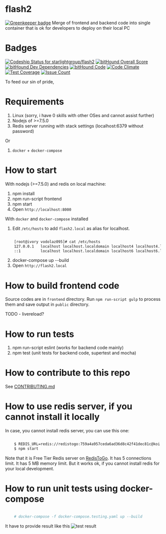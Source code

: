 # flash2

[![Greenkeeper badge](https://badges.greenkeeper.io/starlightgroup/flash2.svg?token=100123660862b7ddbf2e03e015ad4d70de35f224abee21eb8fd75e6ac86de148)](https://greenkeeper.io/)
Merge of frontend and backend code into single container that is ok for developers to deploy on their local PC

Badges
=================

[ ![Codeship Status for starlightgroup/flash2](https://app.codeship.com/projects/5ec6e150-e305-0134-1b72-664f30205a5b/status?branch=master)](https://app.codeship.com/projects/205942)
[![bitHound Overall Score](https://www.bithound.io/projects/badges/9e423400-03cc-11e7-8b82-1d4d2e7ee639/score.svg)](https://www.bithound.io/github/starlightgroup/flash2)
[![bitHound Dev Dependencies](https://www.bithound.io/projects/badges/9e423400-03cc-11e7-8b82-1d4d2e7ee639/devDependencies.svg)](https://www.bithound.io/github/starlightgroup/flash2/master/dependencies/npm)
[![bitHound Code](https://www.bithound.io/projects/badges/9e423400-03cc-11e7-8b82-1d4d2e7ee639/code.svg)](https://www.bithound.io/github/starlightgroup/flash2)
[![Code Climate](https://codeclimate.com/repos/58be6b3139404c025a0024b8/badges/1865a39a9ceafd4895ba/gpa.svg)](https://codeclimate.com/repos/58be6b3139404c025a0024b8/feed)
[![Test Coverage](https://codeclimate.com/repos/58be6b3139404c025a0024b8/badges/1865a39a9ceafd4895ba/coverage.svg)](https://codeclimate.com/repos/58be6b3139404c025a0024b8/coverage)
[![Issue Count](https://codeclimate.com/repos/58be6b3139404c025a0024b8/badges/1865a39a9ceafd4895ba/issue_count.svg)](https://codeclimate.com/repos/58be6b3139404c025a0024b8/feed)

To feed our sin of pride,

Requirements
=================

1. Linux (sorry, i have 0 skills with other OSes and cannot assist further)
2. Nodejs of >=7.5.0
3. Redis server running with stack settings (localhost:6379 without password)

Or

1. `docker` + `docker-compose`


How to start
=================

With nodejs (>=7.5.0) and redis on local machine:

1. npm install
2. npm run-script frontend
3. npm start
4. Open `http://localhost:8000`


With `docker` and `docker-compose` installed

1. Edit `/etc/hosts` to add `flash2.local` as alias for localhost.

```bash

    [root@ivory vodolaz095]# cat /etc/hosts
    127.0.0.1   localhost localhost.localdomain localhost4 localhost4.localdomain4 flash2.local
    ::1         localhost localhost.localdomain localhost6 localhost6.localdomain6 flash2.local

```

2. docker-compose up --build
3. Open `http://flash2.local`

How to build frontend code
==================

Source codes are in `frontend` directory.
Run `npm run-script gulp` to process them and save output in `public` directory.

TODO - livereload?


How to run tests
==================

1. npm run-script eslint (works for backend code mainly)
2. npm test (unit tests for backend code, supertest and mocha)

How to contribute to this repo
==================

See [CONTRIBUTING.md](https://github.com/starlightgroup/flash2/blob/master/CONTRIBUTING.md)

How to use redis server, if you cannot install it locally
==================

In case, you cannot install redis server, you can use this one:

```bash

    $ REDIS_URL=redis://redistogo:759a4a957ceda6ad36d8c42f41dec81c@koi.redistogo.com:10968/
    $ npm start

```

Note that it is Free Tier Redis server on [RedisToGo](https://elements.heroku.com/addons/redistogo).
It has 5 connections limit. It has 5 MB memory limit. But it works ok, if you cannot install redis for your
local development.


How to run unit tests using docker-compose
===================

```bash

    # docker-compose -f docker-compose.testing.yaml up --build

```

It have to provide result like this ![test result](https://vvv.msk0.ru/s/gDOOFgX2z.png)